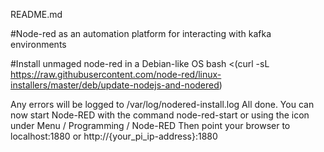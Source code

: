 README.md

#Node-red as an automation platform for interacting with kafka environments

#Install unmaged node-red in a Debian-like OS
bash <(curl -sL https://raw.githubusercontent.com/node-red/linux-installers/master/deb/update-nodejs-and-nodered)

Any errors will be logged to   /var/log/nodered-install.log
All done.
  You can now start Node-RED with the command  node-red-start
  or using the icon under   Menu / Programming / Node-RED
  Then point your browser to localhost:1880 or http://{your_pi_ip-address}:1880

  